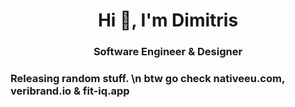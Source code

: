 <h1 align="center">Hi 👋, I'm Dimitris</h1>
<h3 align="center">Software Engineer & Designer</h3>


<h3 align="left">Releasing random stuff. \n btw go check nativeeu.com, veribrand.io & fit-iq.app</h3>
